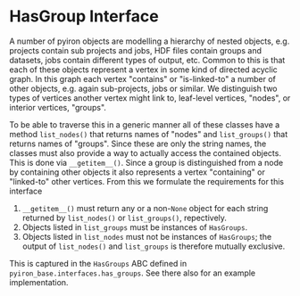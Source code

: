 # HasGroup Interface

A number of pyiron objects are modelling a hierarchy of nested objects, e.g. projects contain sub projects and jobs, HDF
files contain groups and datasets, jobs contain different types of output, etc.  Common to this is that each of these
objects represent a vertex in some kind of directed acyclic graph.  In this graph each vertex "contains" or
"is-linked-to" a number of other objects, e.g. again sub-projects, jobs or similar.  We distinguish two types of
vertices another vertex might link to, leaf-level vertices, "nodes", or interior vertices, "groups".

To be able to traverse this in a generic manner all of these classes have a method `list_nodes()` that returns names of
"nodes" and `list_groups()` that returns names of "groups".  Since these are only the string names, the classes must
also provide a way to actually access the contained objects.  This is done via `__getitem__()`.  Since a group is
distinguished from a node by containing other objects it also represents a vertex "containing" or "linked-to" other
vertices.  From this we formulate the requirements for this interface

1. `__getitem__()` must return any or a non-`None` object for each string returned by `list_nodes()` or `list_groups()`, repectively.
2. Objects listed in `list_groups` must be instances of `HasGroups`.
3. Objects listed in `list_nodes` must not be instances of `HasGroups`; the output of `list_nodes()` and `list_groups` is
   therefore mutually exclusive.

This is captured in the `HasGroups` ABC defined in `pyiron_base.interfaces.has_groups`.  See there also for an example
implementation.
